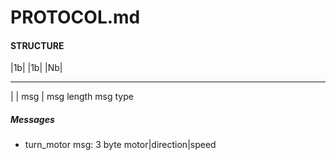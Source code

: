 # PROTOCOL.md


#### STRUCTURE
|1b| |1b| |Nb|
---- ---- ----
 |   |    msg
 |   msg length
msg type

##### Messages
- turn_motor
    msg: 3 byte
    motor|direction|speed
